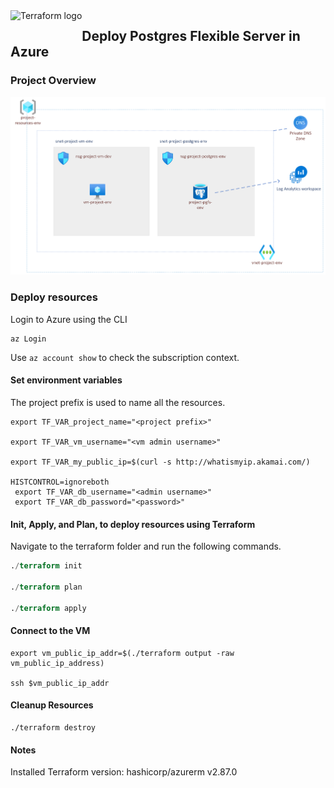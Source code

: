 <a href="https://terraform.io">
    <img src=".github/tf.png" alt="Terraform logo" title="Terraform" align="left" height="50" />
</a>

## Deploy Postgres Flexible Server in Azure

### Project Overview

![Azure diagram](/diagram/postgres_flexible_diagram.png)  

### Deploy resources

Login to Azure using the CLI
```
az Login
```

Use `az account show` to check the subscription context.

#### Set environment variables

The project prefix is used to name all the resources.

```variables
export TF_VAR_project_name="<project prefix>"

export TF_VAR_vm_username="<vm admin username>" 

export TF_VAR_my_public_ip=$(curl -s http://whatismyip.akamai.com/)

HISTCONTROL=ignoreboth
 export TF_VAR_db_username="<admin username>"
 export TF_VAR_db_password="<password>"
```

####  Init, Apply, and Plan, to deploy resources using Terraform


Navigate to the terraform folder and run the following commands.

```terraform
./terraform init

./terraform plan

./terraform apply
```
####  Connect to the VM

```
export vm_public_ip_addr=$(./terraform output -raw vm_public_ip_address) 

ssh $vm_public_ip_addr
```



####  Cleanup Resources

```
./terraform destroy
```

#### Notes

Installed Terraform version: hashicorp/azurerm v2.87.0 
